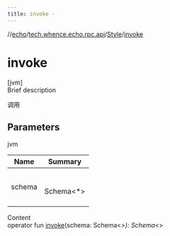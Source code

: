 ```yaml
---
title: invoke -
---
```

//[echo](../../index.md)/[tech.whence.echo.rpc.api](../index.md)/[Style](index.md)/[invoke](invoke.md)



# invoke  
[jvm]  
Brief description  


调用



## Parameters  
  
jvm  
  
|  Name|  Summary| 
|---|---|
| schema| <br><br>Schema<*><br><br>
  
  
Content  
operator fun [invoke](invoke.md)(schema: Schema<*>): Schema<*>  



